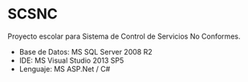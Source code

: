 SCSNC
======

Proyecto escolar para Sistema de Control de Servicios No Conformes.

- Base de Datos: MS SQL Server 2008 R2
- IDE: MS Visual Studio 2013 SP5
- Lenguaje: MS ASP.Net / C#
